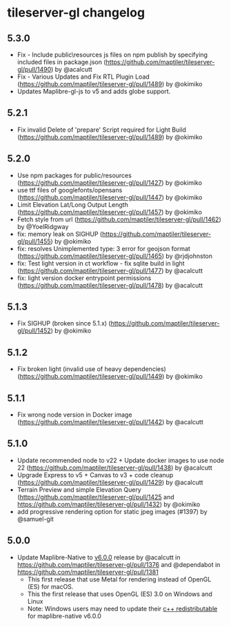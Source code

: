 # tileserver-gl changelog

## 5.3.0
* Fix - Include public\resources js files on npm publish by specifying included files in package.json (https://github.com/maptiler/tileserver-gl/pull/1490) by @acalcutt
* Fix - Various Updates and Fix RTL Plugin Load (https://github.com/maptiler/tileserver-gl/pull/1489) by @okimiko
* Updates Maplibre-gl-js to v5 and adds globe support.

## 5.2.1
* Fix invalid Delete of 'prepare' Script required for Light Build (https://github.com/maptiler/tileserver-gl/pull/1489) by @okimiko


## 5.2.0
* Use npm packages for public/resources (https://github.com/maptiler/tileserver-gl/pull/1427) by @okimiko
* use ttf files of googlefonts/opensans (https://github.com/maptiler/tileserver-gl/pull/1447) by @okimiko
* Limit Elevation Lat/Long Output Length (https://github.com/maptiler/tileserver-gl/pull/1457) by @okimiko
* Fetch style from url (https://github.com/maptiler/tileserver-gl/pull/1462) by @YoelRidgway
* fix: memory leak on SIGHUP (https://github.com/maptiler/tileserver-gl/pull/1455) by @okimiko
* fix: resolves Unimplemented type: 3 error for geojson format (https://github.com/maptiler/tileserver-gl/pull/1465) by @rjdjohnston
* fix: Test light version in ct workflow - fix sqlite build in light (https://github.com/maptiler/tileserver-gl/pull/1477) by @acalcutt
* fix: light version docker entrypoint permissions (https://github.com/maptiler/tileserver-gl/pull/1478) by @acalcutt

## 5.1.3
* Fix SIGHUP (broken since 5.1.x) (https://github.com/maptiler/tileserver-gl/pull/1452) by @okimiko

## 5.1.2
* Fix broken light (invalid use of heavy dependencies) (https://github.com/maptiler/tileserver-gl/pull/1449) by @okimiko

## 5.1.1
* Fix wrong node version in Docker image (https://github.com/maptiler/tileserver-gl/pull/1442) by @acalcutt

## 5.1.0
* Update recommended node to v22 + Update docker images to use node 22 (https://github.com/maptiler/tileserver-gl/pull/1438) by @acalcutt
* Upgrade Express to v5 + Canvas to v3 + code cleanup (https://github.com/maptiler/tileserver-gl/pull/1429) by @acalcutt
* Terrain Preview and simple Elevation Query (https://github.com/maptiler/tileserver-gl/pull/1425 and https://github.com/maptiler/tileserver-gl/pull/1432) by @okimiko
* add progressive rendering option for static jpeg images (#1397) by @samuel-git

## 5.0.0
* Update Maplibre-Native to [v6.0.0](https://github.com/maplibre/maplibre-native/releases/tag/node-v6.0.0) release by @acalcutt in https://github.com/maptiler/tileserver-gl/pull/1376 and @dependabot in https://github.com/maptiler/tileserver-gl/pull/1381 
  *  This first release that use Metal for rendering instead of OpenGL (ES) for macOS. 
  *  This the first release that uses OpenGL (ES) 3.0 on Windows and Linux 
  * Note: Windows users may need to update their [c++ redistributable ](https://learn.microsoft.com/en-us/cpp/windows/latest-supported-vc-redist?view=msvc-170) for maplibre-native v6.0.0
